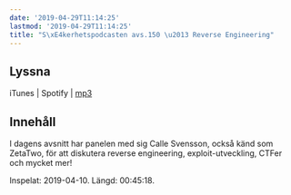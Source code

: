 ```yaml
---
date: '2019-04-29T11:14:25'
lastmod: '2019-04-29T11:14:25'
title: "S\xE4kerhetspodcasten avs.150 \u2013 Reverse Engineering"
---
```

## Lyssna

iTunes \| Spotify \| [mp3](http://traffic.libsyn.com/sakerhetspodcasten/2019-04-10_Reverse_Engineering.mp3)


## Innehåll

I dagens avsnitt har panelen med sig Calle Svensson, också känd som ZetaTwo, för
att diskutera reverse engineering, exploit-utveckling, CTFer och mycket mer!

Inspelat: 2019-04-10. Längd: 00:45:18.
